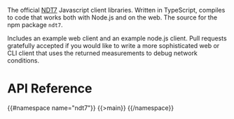 The official [NDT7](https://github.com/m-lab/ndt-server) Javascript client
libraries.  Written in TypeScript, compiles to code that works both with Node.js
and on the web.  The source for the npm package `ndt7`.

Includes an example web client and an example node.js client.  Pull requests
gratefully accepted if you would like to write a more sophisticated web or CLI
client that uses the returned measurements to debug network conditions.

# API Reference
{{#namespace name="ndt7"}}
{{>main}}
{{/namespace}}

